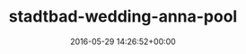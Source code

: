 ---
title:		"stadtbad-wedding-anna-pool"
type:		"photos"
mediatype:		"upload"
description:		"TBC"
date:		"2016-05-29 14:26:52+00:00"
album:		"abandoned"
filename:		"stadtbad-wedding-anna-pool.md"
series:		""
cl_public_id:		"abandoned/stadtbad-wedding-anna-pool"
cl_version:		1497000050
format:		"tiff"
bytes:		2100288
width:		810
height:		1440
colours:
- "#797C55"
- "#82836B"
- "#7C7155"
- "#46432A"
- "#C4C8AB"
- "#6C6A4A"
- "#404329"
- "#B5B781"
- "#847E66"
- "#CDD8CC"
- "#EBE6DF"
- "#333329"
- "#7D8A79"
- "#6F7854"
- "#BAB983"
exposure_mode:		"Auto"
program:		"Aperture-priority AE"
aperture:		"2.8"
focal_length:		"24.0 mm"
iso:		"100"
shutter_speed:		"1/25"
metering:		"Multi-segment"
flash:		"Off, Did not fire"
white_balance:		"Custom"
colour_temp:		"4400"
has_crop:		"true"
orientation:		"Horizontal (normal)"
camera_model:		"NIKON D800"
lens_info:		"24-70mm f/2.8"
artist:		"No artist info"
x_resolution:		"300"
y_resolution:		"300"
---